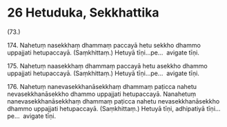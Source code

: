 

# 26 Hetuduka, Sekkhattika


(73.)

174\. Nahetuṃ nasekkhaṃ dhammaṃ paccayā hetu sekkho dhammo uppajjati hetupaccayā. (Saṃkhittaṃ.) Hetuyā tīṇi…pe…  avigate tīṇi.

175\. Nahetuṃ naasekkhaṃ dhammaṃ paccayā hetu asekkho dhammo uppajjati hetupaccayā. (Saṃkhittaṃ.) Hetuyā tīṇi…pe…  avigate tīṇi.

176\. Nahetuṃ nanevasekkhanāsekkhaṃ dhammaṃ paṭicca nahetu nevasekkhanāsekkho dhammo uppajjati hetupaccayā. Nanahetuṃ nanevasekkhanāsekkhaṃ dhammaṃ paṭicca nahetu nevasekkhanāsekkho dhammo uppajjati hetupaccayā. (Saṃkhittaṃ.) Hetuyā tīṇi, adhipatiyā tīṇi…pe…  avigate tīṇi.



